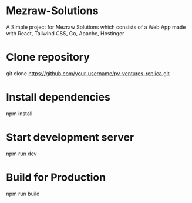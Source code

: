 # Mezraw-Solutions
A Simple project for Mezraw Solutions which consists of a Web App made with React, Tailwind CSS, Go, Apache, Hostinger

# Clone repository
git clone https://github.com/your-username/pv-ventures-replica.git

# Install dependencies
npm install

# Start development server
npm run dev

# Build for Production

npm run build